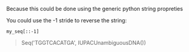 Because this could be done using the generic python string propreties

You could use the -1 stride to reverse the string:

```{.python}
my_seq[::-1]
```

> Seq('TGGTCACATGA', IUPACUnambiguousDNA())


